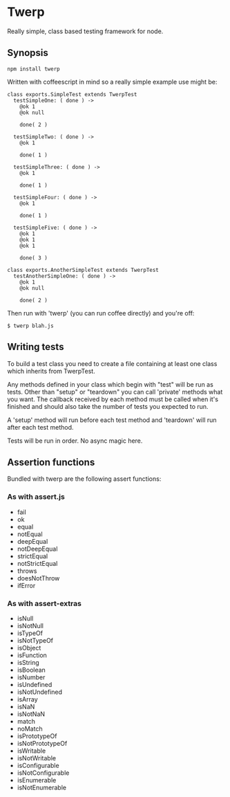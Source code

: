 # Twerp

Really simple, class based testing framework for node.

## Synopsis

    npm install twerp

Written with coffeescript in mind so a really simple example use might
be:

    class exports.SimpleTest extends TwerpTest
      testSimpleOne: ( done ) ->
        @ok 1
        @ok null

        done( 2 )

      testSimpleTwo: ( done ) ->
        @ok 1

        done( 1 )

      testSimpleThree: ( done ) ->
        @ok 1

        done( 1 )

      testSimpleFour: ( done ) ->
        @ok 1

        done( 1 )

      testSimpleFive: ( done ) ->
        @ok 1
        @ok 1
        @ok 1

        done( 3 )

    class exports.AnotherSimpleTest extends TwerpTest
      testAnotherSimpleOne: ( done ) ->
        @ok 1
        @ok null

        done( 2 )


Then run with 'twerp' (you can run coffee directly) and you're off:

    $ twerp blah.js

## Writing tests

To build a test class you need to create a file containing at least
one class which inherits from TwerpTest.

Any methods defined in your class which begin with "test" will be run
as tests. Other than "setup" or "teardown" you can call 'private'
methods what you want. The callback received by each method must be
called when it's finished and should also take the number of tests you
expected to run.

A 'setup' method will run before each test method and 'teardown' will
run after each test method.

Tests will be run in order. No async magic here.

## Assertion functions

Bundled with twerp are the following assert functions:

### As with assert.js

 * fail
 * ok
 * equal
 * notEqual
 * deepEqual
 * notDeepEqual
 * strictEqual
 * notStrictEqual
 * throws
 * doesNotThrow
 * ifError

### As with assert-extras

 * isNull
 * isNotNull
 * isTypeOf
 * isNotTypeOf
 * isObject
 * isFunction
 * isString
 * isBoolean
 * isNumber
 * isUndefined
 * isNotUndefined
 * isArray
 * isNaN
 * isNotNaN
 * match
 * noMatch
 * isPrototypeOf
 * isNotPrototypeOf
 * isWritable
 * isNotWritable
 * isConfigurable
 * isNotConfigurable
 * isEnumerable
 * isNotEnumerable